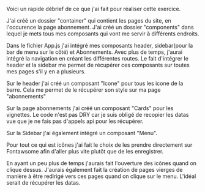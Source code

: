 Voici un rapide débrief de ce que j'ai fait pour réaliser cette exercice.

J'ai créé un dossier "container" qui contient les pages du site, en l'occurence la page abonnement.
J'ai créé un dossier "components" dans lequel je mets tous mes composants qui vont me servir à différents endroits.

Dans le fichier App.js j'ai intégré mes composants header, sidebar(pour la bar de menu sur le côté) et Abonnements. Avec plus de temps, j'aurai intégré la navigation en créant les différentes routes.
Le fait d'intégrer le header et la sidebar me permet de récupérer ces composants sur toutes mes pages s'il y en a plusieurs.

Sur le header j'ai créé un composant "Icone" pour tous les icone de la barre. Cela me permet de le récupérer son style sur ma page "abonnements"

Sur la page abonnements j'ai créé un composant "Cards" pour les vignettes.
Le code n'est pas DRY car je suis obligé de recopier les datas vue que je ne fais pas d'appels api pour les récupérer.

Sur la Sidebar j'ai également intégré un composant "Menu".

Pour tout ce qui est icônes j'ai fait le choix de les prendre directement sur Fontawsome afin d'aller plus vite plutôt que de les enregistrer.

En ayant un peu plus de temps j'aurais fait l'ouverture des icônes quand on clique dessus. J'aurais également fait la création de pages vierges de manière à être redirigé vers ces pages quand on clique sur le menu.
L'idéal serait de récupérer les datas.
